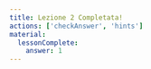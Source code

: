 ```yaml
---
title: Lezione 2 Completata!
actions: ['checkAnswer', 'hints']
material:
  lessonComplete:
    answer: 1
---
```


